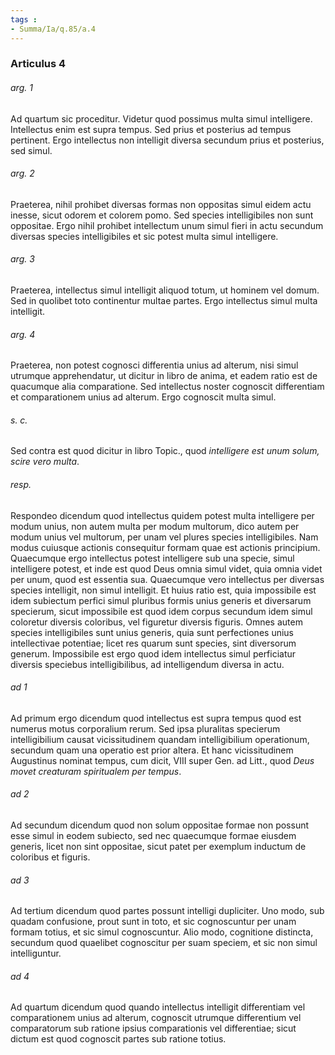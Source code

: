 ```yaml
---
tags : 
- Summa/Ia/q.85/a.4
---
```


### Articulus 4

###### arg. 1
Ad quartum sic proceditur. Videtur quod possimus multa simul intelligere. Intellectus enim est supra tempus. Sed prius et posterius ad tempus pertinent. Ergo intellectus non intelligit diversa secundum prius et posterius, sed simul.

###### arg. 2
Praeterea, nihil prohibet diversas formas non oppositas simul eidem actu inesse, sicut odorem et colorem pomo. Sed species intelligibiles non sunt oppositae. Ergo nihil prohibet intellectum unum simul fieri in actu secundum diversas species intelligibiles et sic potest multa simul intelligere.

###### arg. 3
Praeterea, intellectus simul intelligit aliquod totum, ut hominem vel domum. Sed in quolibet toto continentur multae partes. Ergo intellectus simul multa intelligit.

###### arg. 4
Praeterea, non potest cognosci differentia unius ad alterum, nisi simul utrumque apprehendatur, ut dicitur in libro de anima, et eadem ratio est de quacumque alia comparatione. Sed intellectus noster cognoscit differentiam et comparationem unius ad alterum. Ergo cognoscit multa simul.

###### s. c.
Sed contra est quod dicitur in libro Topic., quod *intelligere est unum solum, scire vero multa*.

###### resp.
Respondeo dicendum quod intellectus quidem potest multa intelligere per modum unius, non autem multa per modum multorum, dico autem per modum unius vel multorum, per unam vel plures species intelligibiles. Nam modus cuiusque actionis consequitur formam quae est actionis principium. Quaecumque ergo intellectus potest intelligere sub una specie, simul intelligere potest, et inde est quod Deus omnia simul videt, quia omnia videt per unum, quod est essentia sua. Quaecumque vero intellectus per diversas species intelligit, non simul intelligit. Et huius ratio est, quia impossibile est idem subiectum perfici simul pluribus formis unius generis et diversarum specierum, sicut impossibile est quod idem corpus secundum idem simul coloretur diversis coloribus, vel figuretur diversis figuris. Omnes autem species intelligibiles sunt unius generis, quia sunt perfectiones unius intellectivae potentiae; licet res quarum sunt species, sint diversorum generum. Impossibile est ergo quod idem intellectus simul perficiatur diversis speciebus intelligibilibus, ad intelligendum diversa in actu.

###### ad 1
Ad primum ergo dicendum quod intellectus est supra tempus quod est numerus motus corporalium rerum. Sed ipsa pluralitas specierum intelligibilium causat vicissitudinem quandam intelligibilium operationum, secundum quam una operatio est prior altera. Et hanc vicissitudinem Augustinus nominat tempus, cum dicit, VIII super Gen. ad Litt., quod *Deus movet creaturam spiritualem per tempus*.

###### ad 2
Ad secundum dicendum quod non solum oppositae formae non possunt esse simul in eodem subiecto, sed nec quaecumque formae eiusdem generis, licet non sint oppositae, sicut patet per exemplum inductum de coloribus et figuris.

###### ad 3
Ad tertium dicendum quod partes possunt intelligi dupliciter. Uno modo, sub quadam confusione, prout sunt in toto, et sic cognoscuntur per unam formam totius, et sic simul cognoscuntur. Alio modo, cognitione distincta, secundum quod quaelibet cognoscitur per suam speciem, et sic non simul intelliguntur.

###### ad 4
Ad quartum dicendum quod quando intellectus intelligit differentiam vel comparationem unius ad alterum, cognoscit utrumque differentium vel comparatorum sub ratione ipsius comparationis vel differentiae; sicut dictum est quod cognoscit partes sub ratione totius.

